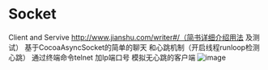 # Socket
Client and Servive
http://www.jianshu.com/writer#/（简书详细介绍用法 及测试）
基于CocoaAsyncSocket的简单的聊天 和心跳机制（开启线程runloop检测心跳）
通过终端命令telnet 加Ip端口号  模拟无心跳的客户端
![image](https://github.com/qhf012607/Socket/h.png)